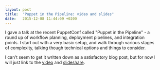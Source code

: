 ```yaml
---
layout: post
title:  "Puppet in the Pipeline: video and slides"
date:   2015-12-08 11:44:09 +0200
---
```


I gave a talk at the recent PuppetConf called "Puppet in the Pipeline" - a round up of workflow planning, deployment pipelines, and integration points. <!--more-->
I start out with a very basic setup, and walk through various stages of complexity, talking though technical options and things to consider. 

I can't seem to get it written down as a satisfactory blog post, but for now I will just link to the [video](https://www.youtube.com/watch?v=4jXGmxkEoeMi) and [slideshare](http://www.slideshare.net/AnnaKennedy11/puppet-in-the-pipeline-55953094).

